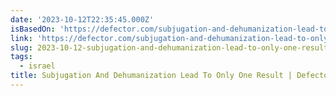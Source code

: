 ```yaml
---
date: '2023-10-12T22:35:45.000Z'
isBasedOn: 'https://defector.com/subjugation-and-dehumanization-lead-to-only-one-result'
link: 'https://defector.com/subjugation-and-dehumanization-lead-to-only-one-result'
slug: 2023-10-12-subjugation-and-dehumanization-lead-to-only-one-result-or-defector
tags:
  - israel
title: Subjugation And Dehumanization Lead To Only One Result | Defector
---
```


